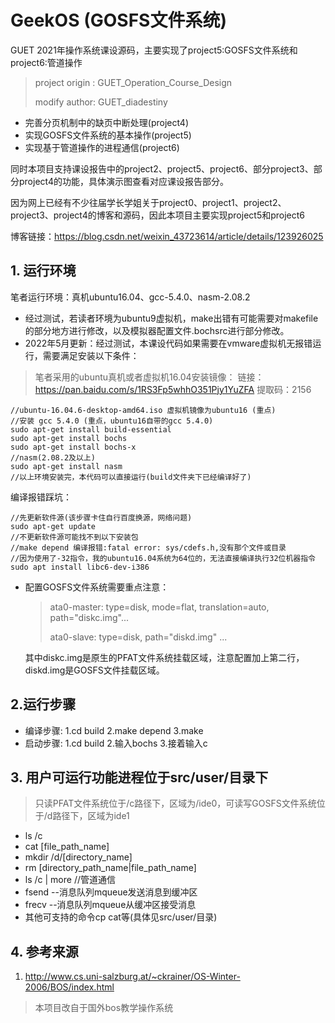 # GeekOS (GOSFS文件系统)
GUET 2021年操作系统课设源码，主要实现了project5:GOSFS文件系统和project6:管道操作

> project origin : GUET_Operation_Course_Design
> 
> modify author: GUET_diadestiny

* 完善分页机制中的缺页中断处理(project4)
* 实现GOSFS文件系统的基本操作(project5)
* 实现基于管道操作的进程通信(project6)

同时本项目支持课设报告中的project2、project5、project6、部分project3、部分project4的功能，具体演示图查看对应课设报告部分。

因为网上已经有不少往届学长学姐关于project0、project1、project2、project3、project4的博客和源码，因此本项目主要实现project5和project6

博客链接：https://blog.csdn.net/weixin_43723614/article/details/123926025

## 1. 运行环境

笔者运行环境：真机ubuntu16.04、gcc-5.4.0、nasm-2.08.2

* 经过测试，若读者环境为ubuntu9虚拟机，make出错有可能需要对makefile的部分地方进行修改，以及模拟器配置文件.bochsrc进行部分修改。
* 2022年5月更新：经过测试，本课设代码如果需要在vmware虚拟机无报错运行，需要满足安装以下条件：

>笔者采用的ubuntu真机或者虚拟机16.04安装镜像：
链接：https://pan.baidu.com/s/1RS3Fp5whhO351Pjy1YuZFA
提取码：2156
```
//ubuntu-16.04.6-desktop-amd64.iso 虚拟机镜像为ubuntu16 (重点)
//安装 gcc 5.4.0 (重点，ubuntu16自带的gcc 5.4.0)
sudo apt-get install build-essential
sudo apt-get install bochs
sudo apt-get install bochs-x
//nasm(2.08.2及以上)
sudo apt-get install nasm
//以上环境安装完，本代码可以直接运行(build文件夹下已经编译好了)
```
编译报错踩坑：
```
//先更新软件源(该步骤卡住自行百度换源，网络问题)
sudo apt-get update
//不更新软件源可能找不到以下安装包
//make depend 编译报错:fatal error: sys/cdefs.h,没有那个文件或目录
//因为使用了-32指令，我的ubuntu16.04系统为64位的，无法直接编译执行32位机器指令
sudo apt install libc6-dev-i386
```
* 配置GOSFS文件系统需要重点注意：

    >ata0-master: type=disk, mode=flat, translation=auto, path="diskc.img"...
    >
    >ata0-slave: type=disk, path="diskd.img" ...
  
  其中diskc.img是原生的PFAT文件系统挂载区域，注意配置加上第二行，diskd.img是GOSFS文件挂载区域。

## 2.运行步骤

* 编译步骤: 1.cd build 2.make depend 3.make
* 启动步骤: 1.cd build 2.输入bochs 3.接着输入c

## 3. 用户可运行功能进程位于src/user/目录下

> 只读PFAT文件系统位于/c路径下，区域为/ide0，可读写GOSFS文件系统位于/d路径下，区域为ide1

* ls /c 
* cat [file_path_name]
* mkdir /d/[directory_name] 
* rm [directory_path_name|file_path_name]
* ls /c | more //管道通信
* fsend --消息队列mqueue发送消息到缓冲区
* frecv  --消息队列mqueue从缓冲区接受消息
* 其他可支持的命令cp cat等(具体见src/user/目录)


## 4. 参考来源

  1. http://www.cs.uni-salzburg.at/~ckrainer/OS-Winter-2006/BOS/index.html


>本项目改自于国外bos教学操作系统
